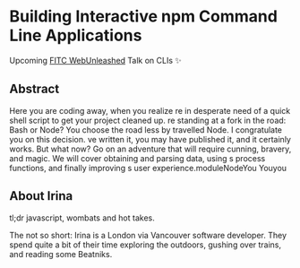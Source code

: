 # Building Interactive npm Command Line Applications

Upcoming [FITC WebUnleashed](http://fitc.ca/event/webu16/) Talk on CLIs :sparkles: 

## Abstract
Here you are coding away, when you realize re in desperate need of a quick shell script to get your project cleaned up. re standing at a fork in the road: Bash or Node? You choose the road less by travelled Node. I congratulate you on this decision. ve written it, you may have published it, and it certainly works. But what now? Go on an adventure that will require cunning, bravery, and magic. We will cover obtaining and parsing data, using s process functions, and finally improving s user experience.moduleNodeYou Youyou

## About Irina
tl;dr javascript, wombats and hot takes.

The not so short: Irina is a London via Vancouver software developer. They spend quite a bit of their time exploring the outdoors, gushing over trains, and reading some Beatniks.
